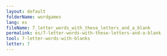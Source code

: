 ```yaml
---
layout: default
folderName: wordgames
lang: es
fileName: 7_letter_words_with_these_letters_and_a_blank
permalink: es/7-letter-words-with-these-letters-and-a-blank
tool: 7-letter-words-with-blanks
letter: 7
---
```

